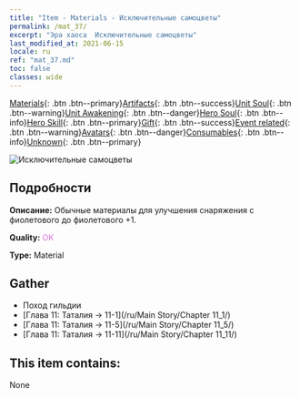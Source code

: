 ```yaml
---
title: "Item - Materials - Исключительные самоцветы"
permalink: /mat_37/
excerpt: "Эра хаоса  Исключительные самоцветы"
last_modified_at: 2021-06-15
locale: ru
ref: "mat_37.md"
toc: false
classes: wide
---
```

 [Materials](/ItemsRU/){: .btn .btn--primary}[Artifacts](/ItemsRU/Artifacts/){: .btn .btn--success}[Unit Soul](/ItemsRU/UnitSoul/){: .btn .btn--warning}[Unit Awakening](/ItemsRU/UnitAwakening/){: .btn .btn--danger}[Hero Soul](/ItemsRU/HeroSoul/){: .btn .btn--info}[Hero Skill](/ItemsRU/HeroSkill/){: .btn .btn--primary}[Gift](/ItemsRU/Gift/){: .btn .btn--success}[Event related](/ItemsRU/Events/){: .btn .btn--warning}[Avatars](/ItemsRU/Avatars/){: .btn .btn--danger}[Consumables](/ItemsRU/Consumables/){: .btn .btn--info}[Unknown](/ItemsRU/Unknown/){: .btn .btn--primary}

 ![Исключительные самоцветы](/images/t/i_cailiao_baoshi2.png)

## Подробности
 **Описание:** Обычные материалы для улучшения снаряжения c фиолетового до фиолетового +1.

 **Quality:** <span style="color: #DA70D6">OK</span>

 **Type:** Material

## Gather

*    Поход гильдии 
*    [Глава 11: Таталия -> 11-1](/ru/Main Story/Chapter 11_1/) 
*    [Глава 11: Таталия -> 11-5](/ru/Main Story/Chapter 11_5/) 
*    [Глава 11: Таталия -> 11-11](/ru/Main Story/Chapter 11_11/) 

## This item contains:

  None

